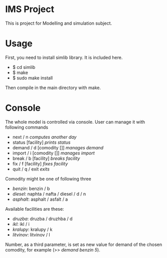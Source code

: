 # IMS Project
This is project for Modelling and simulation subject.

# Usage
First, you need to install simlib library. It is included here.

- $ cd simlib
- $ make
- $ sudo make install

Then compile in the main directory with make.

# Console
The whole model is controlled via console. User can manage it
with following commands

- next / n *computes another day*
- status [facility] *prints status*
- demand / d [comodity [<number>]] *manages demand*
- import / i [comodity [<number>]] *manages import*
- break / b [facility] *breaks facility*
- fix / f [facility] *fixes facility*
- quit / q / exit *exits*

Comodity might be one of following three

- *benzin*: benzin / b 
- *diesel*: naphta / nafta / diesel / d / n 
- *asphalt*: asphalt / asfalt / a

Available facilities are these:

- *druzba*: druzba / druzhba / d
- *ikl*: ikl / i
- *kralupy*: kralupy / k
- *litvinov*: litvinov / l

Number, as a third parameter, is set as new value for demand
of the chosen comodity, for example (>> *demand benzin 5*).




